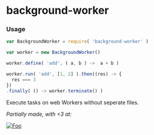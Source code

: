 background-worker
=========

### Usage
```javascript
var BackgroundWorker = require( 'background-worker' )

var worker = new BackgroundWorker()

worker.define( 'add', ( a, b ) ->  a + b )

worker.run( 'add', [1, 2] ).then((res) -> {
  res === 3
})
.finally( () -> worker.terminate() )
```

Execute tasks on web Workers without seperate files.

*Partially made, with <3 at:*

[![Foo](http://wtw.no/gfx/wtw-logo2.png)](https://github.com/wtw-software/)

